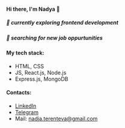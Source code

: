 #### Hi there, I'm Nadya 👋 

##### 🌱 currently exploring frontend development 
##### 🔎 searching for new job oppurtunities 

#### My tech stack:
 - HTML, CSS
 - JS, React.js, Node.js
 - Express.js, MongoDB
 
#### Contacts:
- [LinkedIn](https://www.linkedin.com/in/nadezhda-terenteva-224922127/)
- [Telegram](https://t.me/nadya_terenteva)
- Mail: nadja.terenteva@gmail.com
